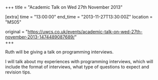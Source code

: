 +++
title = "Academic Talk on Wed 27th November 2013"

[extra]
time = "13:00:00"
end_time = "2013-11-27T13:30:00Z"
location = "MS05"

original = "https://uwcs.co.uk/events/academic-talk-on-wed-27th-november-2013-1474489087689/"    
+++

Ruth will be giving a talk on programming interviews.

I will talk about my experiences with programming interviews, which will include the format of interviews, what type of questions to expect and revision tips.

